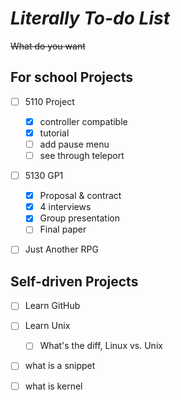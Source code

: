 # ***Literally To-do List***

~~What do you want~~

## For school Projects
- [ ] 5110 Project 
  - [x] controller compatible
  - [x] tutorial 
  - [ ] add pause menu
  - [ ] see through teleport 

- [ ] 5130 GP1
  - [x] Proposal & contract
  - [x] 4 interviews 
  - [x] Group presentation
  - [ ] Final paper
- [ ] Just Another RPG


## Self-driven Projects 
- [ ] Learn GitHub
- [ ] Learn Unix
   - [ ] What's the diff, Linux vs. Unix
- [ ] what is a snippet
- [ ] what is kernel

